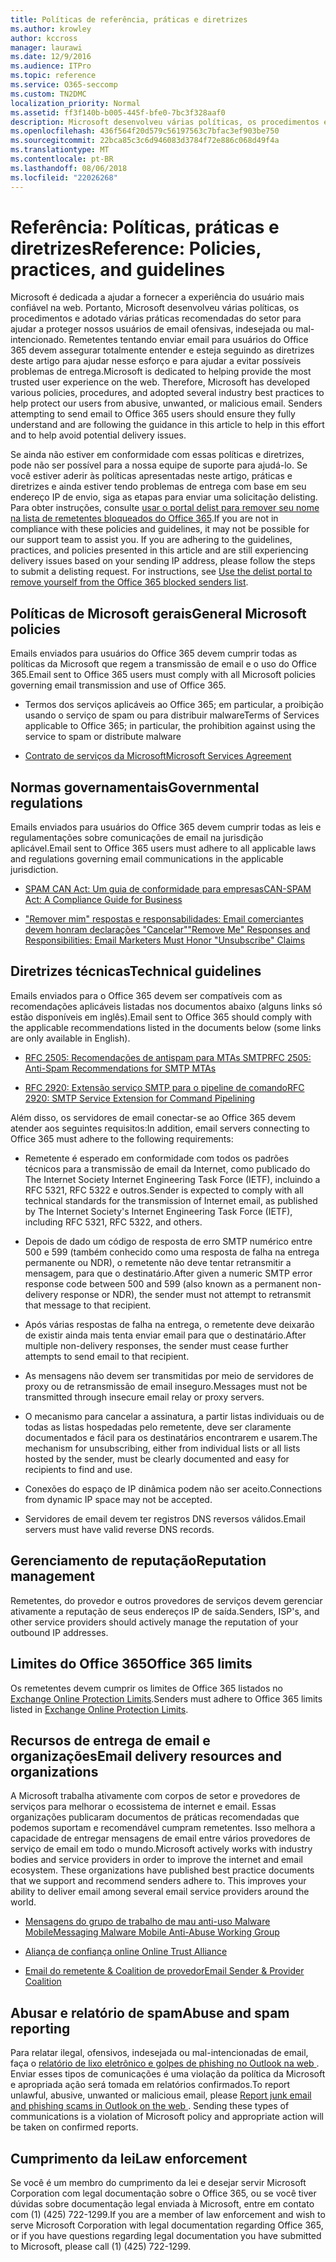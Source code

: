 ```yaml
---
title: Políticas de referência, práticas e diretrizes
ms.author: krowley
author: kccross
manager: laurawi
ms.date: 12/9/2016
ms.audience: ITPro
ms.topic: reference
ms.service: O365-seccomp
ms.custom: TN2DMC
localization_priority: Normal
ms.assetid: ff3f140b-b005-445f-bfe0-7bc3f328aaf0
description: Microsoft desenvolveu várias políticas, os procedimentos e adotado várias práticas recomendadas do setor para ajudar a proteger nossos usuários de email ofensivas, indesejada ou mal-intencionado.
ms.openlocfilehash: 436f564f20d579c56197563c7bfac3ef903be750
ms.sourcegitcommit: 22bca85c3c6d946083d3784f72e886c068d49f4a
ms.translationtype: MT
ms.contentlocale: pt-BR
ms.lasthandoff: 08/06/2018
ms.locfileid: "22026268"
---
```

# <a name="reference-policies-practices-and-guidelines"></a><span data-ttu-id="222bf-103">Referência: Políticas, práticas e diretrizes</span><span class="sxs-lookup"><span data-stu-id="222bf-103">Reference: Policies, practices, and guidelines</span></span>
  
<span data-ttu-id="222bf-p101">Microsoft é dedicada a ajudar a fornecer a experiência do usuário mais confiável na web. Portanto, Microsoft desenvolveu várias políticas, os procedimentos e adotado várias práticas recomendadas do setor para ajudar a proteger nossos usuários de email ofensivas, indesejada ou mal-intencionado. Remetentes tentando enviar email para usuários do Office 365 devem assegurar totalmente entender e esteja seguindo as diretrizes deste artigo para ajudar nesse esforço e para ajudar a evitar possíveis problemas de entrega.</span><span class="sxs-lookup"><span data-stu-id="222bf-p101">Microsoft is dedicated to helping provide the most trusted user experience on the web. Therefore, Microsoft has developed various policies, procedures, and adopted several industry best practices to help protect our users from abusive, unwanted, or malicious email. Senders attempting to send email to Office 365 users should ensure they fully understand and are following the guidance in this article to help in this effort and to help avoid potential delivery issues.</span></span>
  
<span data-ttu-id="222bf-p102">Se ainda não estiver em conformidade com essas políticas e diretrizes, pode não ser possível para a nossa equipe de suporte para ajudá-lo. Se você estiver aderir às políticas apresentadas neste artigo, práticas e diretrizes e ainda estiver tendo problemas de entrega com base em seu endereço IP de envio, siga as etapas para enviar uma solicitação delisting. Para obter instruções, consulte [usar o portal delist para remover seu nome na lista de remetentes bloqueados do Office 365](use-the-delist-portal-to-remove-yourself-from-the-office-365-blocked-senders-lis.md).</span><span class="sxs-lookup"><span data-stu-id="222bf-p102">If you are not in compliance with these policies and guidelines, it may not be possible for our support team to assist you. If you are adhering to the guidelines, practices, and policies presented in this article and are still experiencing delivery issues based on your sending IP address, please follow the steps to submit a delisting request. For instructions, see [Use the delist portal to remove yourself from the Office 365 blocked senders list](use-the-delist-portal-to-remove-yourself-from-the-office-365-blocked-senders-lis.md).</span></span>
  
## <a name="general-microsoft-policies"></a><span data-ttu-id="222bf-110">Políticas de Microsoft gerais</span><span class="sxs-lookup"><span data-stu-id="222bf-110">General Microsoft policies</span></span>
<span data-ttu-id="222bf-111"><a name="GenMsftPolicies"> </a></span><span class="sxs-lookup"><span data-stu-id="222bf-111"></span></span>

<span data-ttu-id="222bf-112">Emails enviados para usuários do Office 365 devem cumprir todas as políticas da Microsoft que regem a transmissão de email e o uso do Office 365.</span><span class="sxs-lookup"><span data-stu-id="222bf-112">Email sent to Office 365 users must comply with all Microsoft policies governing email transmission and use of Office 365.</span></span>
  
- <span data-ttu-id="222bf-113">Termos dos serviços aplicáveis ao Office 365; em particular, a proibição usando o serviço de spam ou para distribuir malware</span><span class="sxs-lookup"><span data-stu-id="222bf-113">Terms of Services applicable to Office 365; in particular, the prohibition against using the service to spam or distribute malware</span></span>
    
- [<span data-ttu-id="222bf-114">Contrato de serviços da Microsoft</span><span class="sxs-lookup"><span data-stu-id="222bf-114">Microsoft Services Agreement</span></span>](https://www.microsoft.com/servicesagreement/)
    
## <a name="governmental-regulations"></a><span data-ttu-id="222bf-115">Normas governamentais</span><span class="sxs-lookup"><span data-stu-id="222bf-115">Governmental regulations</span></span>
<span data-ttu-id="222bf-116"><a name="GovtRegulations"> </a></span><span class="sxs-lookup"><span data-stu-id="222bf-116"></span></span>

<span data-ttu-id="222bf-117">Emails enviados para usuários do Office 365 devem cumprir todas as leis e regulamentações sobre comunicações de email na jurisdição aplicável.</span><span class="sxs-lookup"><span data-stu-id="222bf-117">Email sent to Office 365 users must adhere to all applicable laws and regulations governing email communications in the applicable jurisdiction.</span></span>
  
- [<span data-ttu-id="222bf-118">SPAM CAN Act: Um guia de conformidade para empresas</span><span class="sxs-lookup"><span data-stu-id="222bf-118">CAN-SPAM Act: A Compliance Guide for Business</span></span>](https://www.ftc.gov/tips-advice/business-center/guidance/can-spam-act-compliance-guide-business)
    
- [<span data-ttu-id="222bf-119">"Remover mim" respostas e responsabilidades: Email comerciantes devem honram declarações "Cancelar"</span><span class="sxs-lookup"><span data-stu-id="222bf-119">"Remove Me" Responses and Responsibilities: Email Marketers Must Honor "Unsubscribe" Claims</span></span>](https://www.lawpublish.com/ftc-emai-marketers-unsubscribe-claims.mdl)
    
## <a name="technical-guidelines"></a><span data-ttu-id="222bf-120">Diretrizes técnicas</span><span class="sxs-lookup"><span data-stu-id="222bf-120">Technical guidelines</span></span>
<span data-ttu-id="222bf-121"><a name="TechGuidelines"> </a></span><span class="sxs-lookup"><span data-stu-id="222bf-121"></span></span>

<span data-ttu-id="222bf-122">Emails enviados para o Office 365 devem ser compatíveis com as recomendações aplicáveis listadas nos documentos abaixo (alguns links só estão disponíveis em inglês).</span><span class="sxs-lookup"><span data-stu-id="222bf-122">Email sent to Office 365 should comply with the applicable recommendations listed in the documents below (some links are only available in English).</span></span>
  
- [<span data-ttu-id="222bf-123">RFC 2505: Recomendações de antispam para MTAs SMTP</span><span class="sxs-lookup"><span data-stu-id="222bf-123">RFC 2505: Anti-Spam Recommendations for SMTP MTAs</span></span>](https://www.ietf.org/rfc/rfc2505.txt)
    
- [<span data-ttu-id="222bf-124">RFC 2920: Extensão serviço SMTP para o pipeline de comando</span><span class="sxs-lookup"><span data-stu-id="222bf-124">RFC 2920: SMTP Service Extension for Command Pipelining</span></span>](https://www.ietf.org/rfc/rfc2920.txt)
    
<span data-ttu-id="222bf-125">Além disso, os servidores de email conectar-se ao Office 365 devem atender aos seguintes requisitos:</span><span class="sxs-lookup"><span data-stu-id="222bf-125">In addition, email servers connecting to Office 365 must adhere to the following requirements:</span></span>
  
- <span data-ttu-id="222bf-126">Remetente é esperado em conformidade com todos os padrões técnicos para a transmissão de email da Internet, como publicado do The Internet Society Internet Engineering Task Force (IETF), incluindo a RFC 5321, RFC 5322 e outros.</span><span class="sxs-lookup"><span data-stu-id="222bf-126">Sender is expected to comply with all technical standards for the transmission of Internet email, as published by The Internet Society's Internet Engineering Task Force (IETF), including RFC 5321, RFC 5322, and others.</span></span> 
    
- <span data-ttu-id="222bf-127">Depois de dado um código de resposta de erro SMTP numérico entre 500 e 599 (também conhecido como uma resposta de falha na entrega permanente ou NDR), o remetente não deve tentar retransmitir a mensagem, para que o destinatário.</span><span class="sxs-lookup"><span data-stu-id="222bf-127">After given a numeric SMTP error response code between 500 and 599 (also known as a permanent non-delivery response or NDR), the sender must not attempt to retransmit that message to that recipient.</span></span>
    
- <span data-ttu-id="222bf-128">Após várias respostas de falha na entrega, o remetente deve deixarão de existir ainda mais tenta enviar email para que o destinatário.</span><span class="sxs-lookup"><span data-stu-id="222bf-128">After multiple non-delivery responses, the sender must cease further attempts to send email to that recipient.</span></span>
    
- <span data-ttu-id="222bf-129">As mensagens não devem ser transmitidas por meio de servidores de proxy ou de retransmissão de email inseguro.</span><span class="sxs-lookup"><span data-stu-id="222bf-129">Messages must not be transmitted through insecure email relay or proxy servers.</span></span>
    
- <span data-ttu-id="222bf-130">O mecanismo para cancelar a assinatura, a partir listas individuais ou de todas as listas hospedadas pelo remetente, deve ser claramente documentados e fácil para os destinatários encontrarem e usarem.</span><span class="sxs-lookup"><span data-stu-id="222bf-130">The mechanism for unsubscribing, either from individual lists or all lists hosted by the sender, must be clearly documented and easy for recipients to find and use.</span></span>
    
- <span data-ttu-id="222bf-131">Conexões do espaço de IP dinâmica podem não ser aceito.</span><span class="sxs-lookup"><span data-stu-id="222bf-131">Connections from dynamic IP space may not be accepted.</span></span>
    
- <span data-ttu-id="222bf-132">Servidores de email devem ter registros DNS reversos válidos.</span><span class="sxs-lookup"><span data-stu-id="222bf-132">Email servers must have valid reverse DNS records.</span></span>
    
## <a name="reputation-management"></a><span data-ttu-id="222bf-133">Gerenciamento de reputação</span><span class="sxs-lookup"><span data-stu-id="222bf-133">Reputation management</span></span>
<span data-ttu-id="222bf-134"><a name="RepManagement"> </a></span><span class="sxs-lookup"><span data-stu-id="222bf-134"></span></span>

<span data-ttu-id="222bf-135">Remetentes, do provedor e outros provedores de serviços devem gerenciar ativamente a reputação de seus endereços IP de saída.</span><span class="sxs-lookup"><span data-stu-id="222bf-135">Senders, ISP's, and other service providers should actively manage the reputation of your outbound IP addresses.</span></span>
  
## <a name="office-365-limits"></a><span data-ttu-id="222bf-136">Limites do Office 365</span><span class="sxs-lookup"><span data-stu-id="222bf-136">Office 365 limits</span></span>
<span data-ttu-id="222bf-137"><a name="sectionSection4"> </a></span><span class="sxs-lookup"><span data-stu-id="222bf-137"></span></span>

<span data-ttu-id="222bf-138">Os remetentes devem cumprir os limites de Office 365 listados no [Exchange Online Protection Limits](https://technet.microsoft.com/library/exchange-online-protection-limits.aspx).</span><span class="sxs-lookup"><span data-stu-id="222bf-138">Senders must adhere to Office 365 limits listed in [Exchange Online Protection Limits](https://technet.microsoft.com/library/exchange-online-protection-limits.aspx).</span></span>
  
## <a name="email-delivery-resources-and-organizations"></a><span data-ttu-id="222bf-139">Recursos de entrega de email e organizações</span><span class="sxs-lookup"><span data-stu-id="222bf-139">Email delivery resources and organizations</span></span>
<span data-ttu-id="222bf-140"><a name="sectionSection5"> </a></span><span class="sxs-lookup"><span data-stu-id="222bf-140"></span></span>

<span data-ttu-id="222bf-p103">A Microsoft trabalha ativamente com corpos de setor e provedores de serviços para melhorar o ecossistema de internet e email. Essas organizações publicaram documentos de práticas recomendadas que podemos suportam e recomendável cumpram remetentes. Isso melhora a capacidade de entregar mensagens de email entre vários provedores de serviço de email em todo o mundo.</span><span class="sxs-lookup"><span data-stu-id="222bf-p103">Microsoft actively works with industry bodies and service providers in order to improve the internet and email ecosystem. These organizations have published best practice documents that we support and recommend senders adhere to. This improves your ability to deliver email among several email service providers around the world.</span></span>
  
- [<span data-ttu-id="222bf-144">Mensagens do grupo de trabalho de mau anti-uso Malware Mobile</span><span class="sxs-lookup"><span data-stu-id="222bf-144">Messaging Malware Mobile Anti-Abuse Working Group</span></span>](https://www.m3aawg.org/)
    
- [<span data-ttu-id="222bf-145">Aliança de confiança online</span><span class="sxs-lookup"><span data-stu-id="222bf-145"> Online Trust Alliance </span></span>](https://www.otalliance.org/resources)
    
- [<span data-ttu-id="222bf-146">Email do remetente &amp; Coalition de provedor</span><span class="sxs-lookup"><span data-stu-id="222bf-146">Email Sender &amp; Provider Coalition</span></span>](http://www.espcoalition.org/)
    
## <a name="abuse-and-spam-reporting"></a><span data-ttu-id="222bf-147">Abusar e relatório de spam</span><span class="sxs-lookup"><span data-stu-id="222bf-147">Abuse and spam reporting</span></span>
<span data-ttu-id="222bf-148"><a name="AbuseSpamReports"> </a></span><span class="sxs-lookup"><span data-stu-id="222bf-148"></span></span>

<span data-ttu-id="222bf-p104">Para relatar ilegal, ofensivos, indesejada ou mal-intencionadas de email, faça o [relatório de lixo eletrônico e golpes de phishing no Outlook na web ](report-junk-email-and-phishing-scams-in-outlook-on-the-web-eop.md). Enviar esses tipos de comunicações é uma violação da política da Microsoft e apropriada ação será tomada em relatórios confirmados.</span><span class="sxs-lookup"><span data-stu-id="222bf-p104">To report unlawful, abusive, unwanted or malicious email, please [Report junk email and phishing scams in Outlook on the web ](report-junk-email-and-phishing-scams-in-outlook-on-the-web-eop.md). Sending these types of communications is a violation of Microsoft policy and appropriate action will be taken on confirmed reports.</span></span>
  
## <a name="law-enforcement"></a><span data-ttu-id="222bf-151">Cumprimento da lei</span><span class="sxs-lookup"><span data-stu-id="222bf-151">Law enforcement</span></span>
<span data-ttu-id="222bf-152"><a name="sectionSection7"> </a></span><span class="sxs-lookup"><span data-stu-id="222bf-152"></span></span>

<span data-ttu-id="222bf-153">Se você é um membro do cumprimento da lei e desejar servir Microsoft Corporation com legal documentação sobre o Office 365, ou se você tiver dúvidas sobre documentação legal enviada à Microsoft, entre em contato com (1) (425) 722-1299.</span><span class="sxs-lookup"><span data-stu-id="222bf-153">If you are a member of law enforcement and wish to serve Microsoft Corporation with legal documentation regarding Office 365, or if you have questions regarding legal documentation you have submitted to Microsoft, please call (1) (425) 722-1299.</span></span>
  

